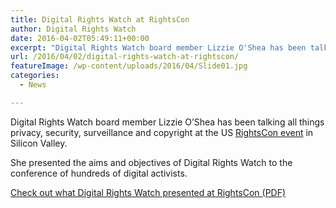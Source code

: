 ```yaml
---
title: Digital Rights Watch at RightsCon
author: Digital Rights Watch
date: 2016-04-02T05:49:11+00:00
excerpt: "Digital Rights Watch board member Lizzie O'Shea has been talking all things privacy, security, surveillance and copyright at the US RightsCon event in Silicon Valley."
url: /2016/04/02/digital-rights-watch-at-rightscon/
featureImage: /wp-content/uploads/2016/04/Slide01.jpg
categories:
  - News

---
```

Digital Rights Watch board member Lizzie O&#8217;Shea has been talking all things privacy, security, surveillance and copyright at the US [RightsCon event][1] in Silicon Valley.

She presented the aims and objectives of Digital Rights Watch to the conference of hundreds of digital activists.

[Check out what Digital Rights Watch presented at RightsCon (PDF)][2]





 [1]: https://www.rightscon.org/
 [2]: /wp-content/uploads/2016/04/160327-DRW-ppt-for-RightsCon.pdf
